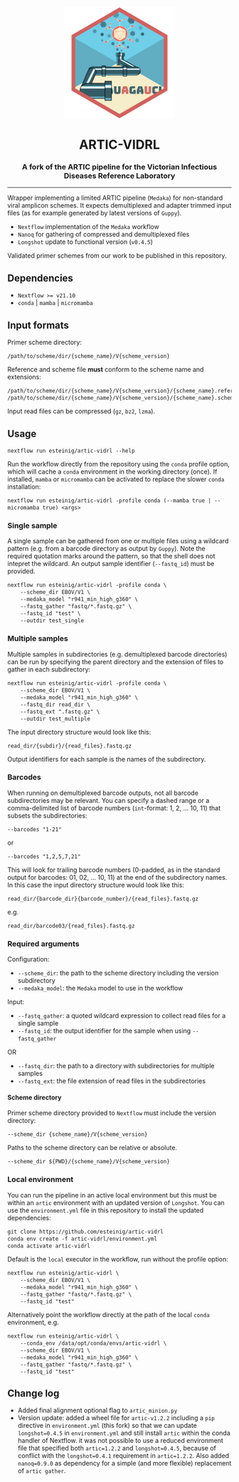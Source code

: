<div align="center">
    <img src="artic-logo.png?raw=true?" alt="artic-logo" width="250">
    <h1>ARTIC-VIDRL</h1>
    <h3>A fork of the ARTIC pipeline for the Victorian Infectious Diseases Reference Laboratory </h3>
</div>

---

Wrapper implementing a limited ARTIC pipeline (`Medaka`) for non-standard viral amplicon schemes. It expects demultiplexed and adapter trimmed input files (as for example generated by latest versions of `Guppy`).

* `Nextflow` implementation of the `Medaka` workflow 
* `Nanoq` for gathering of compressed and demultiplexed files
* `Longshot` update to functional version (`v0.4.5`)

Validated primer schemes from our work to be published in this repository.

## Dependencies

* `Nextflow >= v21.10`
* `conda` | `mamba` | `micromamba`

## Input formats

Primer scheme directory:

```
/path/to/scheme/dir/{scheme_name}/V{scheme_version}
```

Reference and scheme file **must** conform to the scheme name and extensions:

```
/path/to/scheme/dir/{scheme_name}/V{scheme_version}/{scheme_name}.reference.fasta
/path/to/scheme/dir/{scheme_name}/V{scheme_version}/{scheme_name}.scheme.bed
```

Input read files can be compressed (`gz`, `bz2`, `lzma`).

## Usage

```
nextflow run esteinig/artic-vidrl --help
```

Run the workflow directly from the repository using the `conda` profile option, which will cache a `conda` environment in the working directory (once). If installed, `mamba` or `micromamba` can be activated to replace the slower `conda` installation:

```
nextflow run esteinig/artic-vidrl -profile conda (--mamba true | --micromamba true) <args>
```

### Single sample

A single sample can be gathered from one or multiple files using a wildcard pattern (e.g. from a barcode directory as output by `Guppy`). Note the required quotation marks around the pattern, so that the shell does not intepret the wildcard. An output sample identifier (`--fastq_id`) must be provided.

```
nextflow run esteinig/artic-vidrl -profile conda \
    --scheme_dir EBOV/V1 \
    --medaka_model "r941_min_high_g360" \
    --fastq_gather "fastq/*.fastq.gz" \
    --fastq_id "test" \
    --outdir test_single
```

### Multiple samples

Multiple samples in subdirectories (e.g. demultiplexed barcode directories) can be run by specifying the parent directory and the extension of files to gather in each subdirectory:

```
nextflow run esteinig/artic-vidrl -profile conda \
    --scheme_dir EBOV/V1 \
    --medaka_model "r941_min_high_g360" \
    --fastq_dir read_dir \
    --fastq_ext ".fastq.gz" \
    --outdir test_multiple 
```

The input directory structure would look like this:

```
read_dir/{subdir}/{read_files}.fastq.gz
```

Output identifiers for each sample is the names of the subdirectory.

### Barcodes

When running on demultiplexed barcode outputs, not all barcode subdirectories may be relevant. You can specify a dashed range or a comma-delimited list of barcode numbers (`int`-format: 1, 2, ... 10, 11) that subsets the subdirectories:

```
--barcodes "1-21"
```

or

```
--barcodes "1,2,5,7,21"
```

This will look for trailing barcode numbers (0-padded, as in the standard output for barcodes: 01, 02, ... 10, 11) at the end of the subdirectory names. In this case the input directory structure would look like this:

```
read_dir/{barcode_dir}{barcode_number}/{read_files}.fastq.gz
```

e.g.

```
read_dir/barcode03/{read_files}.fastq.gz
```

### Required arguments

Configuration:

* `--scheme_dir`: the path to the scheme directory including the version subdirectory
* `--medaka_model`: the `Medaka` model to use in the workflow

Input:

* `--fastq_gather`: a quoted wildcard expression to collect read files for a single sample 
* `--fastq_id`: the output identifier for the sample when using `--fastq_gather`

OR

* `--fastq_dir`: the path to a directory with subdirectories for multiple samples
* `--fastq_ext`: the file extension of read files in the subdirectories

#### Scheme directory

Primer scheme directory provided to `Nextflow` must include the version directory:

```
--scheme_dir {scheme_name}/V{scheme_version}
```

Paths to the scheme directory can be relative or absolute.

```
--scheme_dir ${PWD}/{scheme_name}/V{scheme_version}
```

### Local environment

You can run the pipeline in an active local environment but this must be within an `artic` environment with an updated version of `Longshot`. You can use the `environment.yml` file in this repository to install the updated dependencies:

```
git clone https://github.com/esteinig/artic-vidrl
conda env create -f artic-vidrl/environment.yml
conda activate artic-vidrl
```

Default is the `local` executor in the workflow, run without the profile option:

```
nextflow run esteinig/artic-vidrl \
    --scheme_dir EBOV/V1 \
    --medaka_model "r941_min_high_g360" \ 
    --fastq_gather "fastq/*.fastq.gz" \
    --fastq_id "test"
```

Alternatively point the workflow directly at the path of the local `conda` environment, e.g.

```
nextflow run esteinig/artic-vidrl \
    --conda_env /data/opt/conda/envs/artic-vidrl \
    --scheme_dir EBOV/V1 \
    --medaka_model "r941_min_high_g360" \ 
    --fastq_gather "fastq/*.fastq.gz" \
    --fastq_id "test"
```


## Change log

- Added final alignment optional flag to `artic_minion.py`
- Version update: added a wheel file for `artic-v1.2.2` including a `pip` directive in `environment.yml` (this fork) so that we can update `longshot=0.4.5` in `environment.yml` and still install `artic` within the conda handler of Nextflow. it was not possible to use a reduced environment file that specified both `artic=1.2.2` and `longshot=0.4.5`, because of conflict with the `longshot=0.4.1` requirement in `artic=1.2.2`. Also added `nanoq=0.9.0` as dependency for a simple (and more flexible) replacement of `artic gather`.
